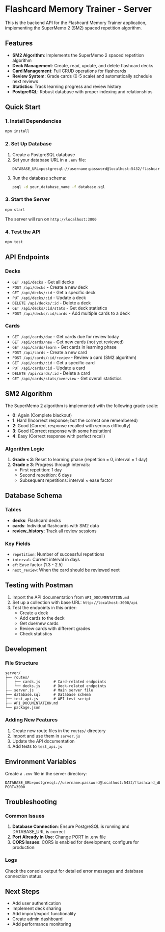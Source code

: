 # Flashcard Memory Trainer - Server

This is the backend API for the Flashcard Memory Trainer application, implementing the SuperMemo 2 (SM2) spaced repetition algorithm.

## Features

- **SM2 Algorithm**: Implements the SuperMemo 2 spaced repetition algorithm
- **Deck Management**: Create, read, update, and delete flashcard decks
- **Card Management**: Full CRUD operations for flashcards
- **Review System**: Grade cards (0-5 scale) and automatically schedule next reviews
- **Statistics**: Track learning progress and review history
- **PostgreSQL**: Robust database with proper indexing and relationships

## Quick Start

### 1. Install Dependencies
```bash
npm install
```

### 2. Set Up Database
1. Create a PostgreSQL database
2. Set your database URL in a `.env` file:
   ```
   DATABASE_URL=postgresql://username:password@localhost:5432/flashcard_db
   ```
3. Run the database schema:
   ```bash
   psql -d your_database_name -f database.sql
   ```

### 3. Start the Server
```bash
npm start
```

The server will run on `http://localhost:3000`

### 4. Test the API
```bash
npm test
```

## API Endpoints

### Decks
- `GET /api/decks` - Get all decks
- `POST /api/decks` - Create a new deck
- `GET /api/decks/:id` - Get a specific deck
- `PUT /api/decks/:id` - Update a deck
- `DELETE /api/decks/:id` - Delete a deck
- `GET /api/decks/:id/stats` - Get deck statistics
- `POST /api/decks/:id/cards` - Add multiple cards to a deck

### Cards
- `GET /api/cards/due` - Get cards due for review today
- `GET /api/cards/new` - Get new cards (not yet reviewed)
- `GET /api/cards/learn` - Get cards in learning phase
- `POST /api/cards` - Create a new card
- `POST /api/cards/:id/review` - Review a card (SM2 algorithm)
- `GET /api/cards/:id` - Get a specific card
- `PUT /api/cards/:id` - Update a card
- `DELETE /api/cards/:id` - Delete a card
- `GET /api/cards/stats/overview` - Get overall statistics

## SM2 Algorithm

The SuperMemo 2 algorithm is implemented with the following grade scale:
- **0**: Again (Complete blackout)
- **1**: Hard (Incorrect response; but the correct one remembered)
- **2**: Good (Correct response recalled with serious difficulty)
- **3**: Good (Correct response with some hesitation)
- **4**: Easy (Correct response with perfect recall)

### Algorithm Logic
1. **Grade < 3**: Reset to learning phase (repetition = 0, interval = 1 day)
2. **Grade ≥ 3**: Progress through intervals:
   - First repetition: 1 day
   - Second repetition: 6 days
   - Subsequent repetitions: interval × ease factor

## Database Schema

### Tables
- **decks**: Flashcard decks
- **cards**: Individual flashcards with SM2 data
- **review_history**: Track all review sessions

### Key Fields
- `repetition`: Number of successful repetitions
- `interval`: Current interval in days
- `ef`: Ease factor (1.3 - 2.5)
- `next_review`: When the card should be reviewed next

## Testing with Postman

1. Import the API documentation from `API_DOCUMENTATION.md`
2. Set up a collection with base URL: `http://localhost:3000/api`
3. Test the endpoints in this order:
   - Create a deck
   - Add cards to the deck
   - Get due/new cards
   - Review cards with different grades
   - Check statistics

## Development

### File Structure
```
server/
├── routes/
│   ├── cards.js      # Card-related endpoints
│   └── decks.js      # Deck-related endpoints
├── server.js         # Main server file
├── database.sql      # Database schema
├── test_api.js       # API test script
├── API_DOCUMENTATION.md
└── package.json
```

### Adding New Features
1. Create new route files in the `routes/` directory
2. Import and use them in `server.js`
3. Update the API documentation
4. Add tests to `test_api.js`

## Environment Variables

Create a `.env` file in the server directory:
```
DATABASE_URL=postgresql://username:password@localhost:5432/flashcard_db
PORT=3000
```

## Troubleshooting

### Common Issues
1. **Database Connection**: Ensure PostgreSQL is running and DATABASE_URL is correct
2. **Port Already in Use**: Change PORT in .env file
3. **CORS Issues**: CORS is enabled for development; configure for production

### Logs
Check the console output for detailed error messages and database connection status.

## Next Steps

- Add user authentication
- Implement deck sharing
- Add import/export functionality
- Create admin dashboard
- Add performance monitoring 